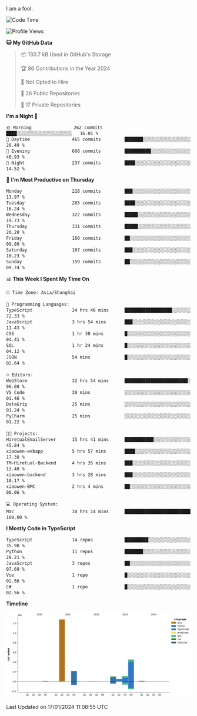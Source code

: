 I am a fool.

<!--START_SECTION:waka-->
![Code Time](http://img.shields.io/badge/Code%20Time-1%2C112%20hrs%2051%20mins-blue)

![Profile Views](http://img.shields.io/badge/Profile%20Views-0-blue)

**🐱 My GitHub Data** 

> 📦 130.7 kB Used in GitHub's Storage 
 > 
> 🏆 86 Contributions in the Year 2024
 > 
> 🚫 Not Opted to Hire
 > 
> 📜 26 Public Repositories 
 > 
> 🔑 17 Private Repositories 
 > 
**I'm a Night 🦉** 

```text
🌞 Morning                262 commits         ████░░░░░░░░░░░░░░░░░░░░░   16.05 % 
🌆 Daytime                465 commits         ███████░░░░░░░░░░░░░░░░░░   28.49 % 
🌃 Evening                668 commits         ██████████░░░░░░░░░░░░░░░   40.93 % 
🌙 Night                  237 commits         ████░░░░░░░░░░░░░░░░░░░░░   14.52 % 
```
📅 **I'm Most Productive on Thursday** 

```text
Monday                   228 commits         ███░░░░░░░░░░░░░░░░░░░░░░   13.97 % 
Tuesday                  265 commits         ████░░░░░░░░░░░░░░░░░░░░░   16.24 % 
Wednesday                322 commits         █████░░░░░░░░░░░░░░░░░░░░   19.73 % 
Thursday                 331 commits         █████░░░░░░░░░░░░░░░░░░░░   20.28 % 
Friday                   160 commits         ██░░░░░░░░░░░░░░░░░░░░░░░   09.80 % 
Saturday                 167 commits         ███░░░░░░░░░░░░░░░░░░░░░░   10.23 % 
Sunday                   159 commits         ██░░░░░░░░░░░░░░░░░░░░░░░   09.74 % 
```


📊 **This Week I Spent My Time On** 

```text
🕑︎ Time Zone: Asia/Shanghai

💬 Programming Languages: 
TypeScript               24 hrs 46 mins      ██████████████████░░░░░░░   72.33 % 
JavaScript               3 hrs 54 mins       ███░░░░░░░░░░░░░░░░░░░░░░   11.43 % 
CSS                      1 hr 30 mins        █░░░░░░░░░░░░░░░░░░░░░░░░   04.41 % 
SQL                      1 hr 24 mins        █░░░░░░░░░░░░░░░░░░░░░░░░   04.12 % 
JSON                     54 mins             █░░░░░░░░░░░░░░░░░░░░░░░░   02.64 % 

🔥 Editors: 
WebStorm                 32 hrs 54 mins      ████████████████████████░   96.08 % 
VS Code                  30 mins             ░░░░░░░░░░░░░░░░░░░░░░░░░   01.46 % 
DataGrip                 25 mins             ░░░░░░░░░░░░░░░░░░░░░░░░░   01.24 % 
PyCharm                  25 mins             ░░░░░░░░░░░░░░░░░░░░░░░░░   01.22 % 

🐱‍💻 Projects: 
HiretualEmailServer      15 hrs 41 mins      ███████████░░░░░░░░░░░░░░   45.84 % 
xiaowen-webapp           5 hrs 57 mins       ████░░░░░░░░░░░░░░░░░░░░░   17.38 % 
TM-Hiretual-Backend      4 hrs 35 mins       ███░░░░░░░░░░░░░░░░░░░░░░   13.40 % 
xiaowen-backend          3 hrs 28 mins       ███░░░░░░░░░░░░░░░░░░░░░░   10.17 % 
xiaowen-BMC              2 hrs 4 mins        ██░░░░░░░░░░░░░░░░░░░░░░░   06.06 % 

💻 Operating System: 
Mac                      34 hrs 14 mins      █████████████████████████   100.00 % 
```

**I Mostly Code in TypeScript** 

```text
TypeScript               14 repos            █████████░░░░░░░░░░░░░░░░   35.90 % 
Python                   11 repos            ███████░░░░░░░░░░░░░░░░░░   28.21 % 
JavaScript               3 repos             ██░░░░░░░░░░░░░░░░░░░░░░░   07.69 % 
Vue                      1 repo              █░░░░░░░░░░░░░░░░░░░░░░░░   02.56 % 
C#                       1 repo              █░░░░░░░░░░░░░░░░░░░░░░░░   02.56 % 
```



**Timeline**

![Lines of Code chart](https://raw.githubusercontent.com/VeejaLiu/VeejaLiu/master/assets/bar_graph.png)


 Last Updated on 17/01/2024 11:08:55 UTC
<!--END_SECTION:waka-->
